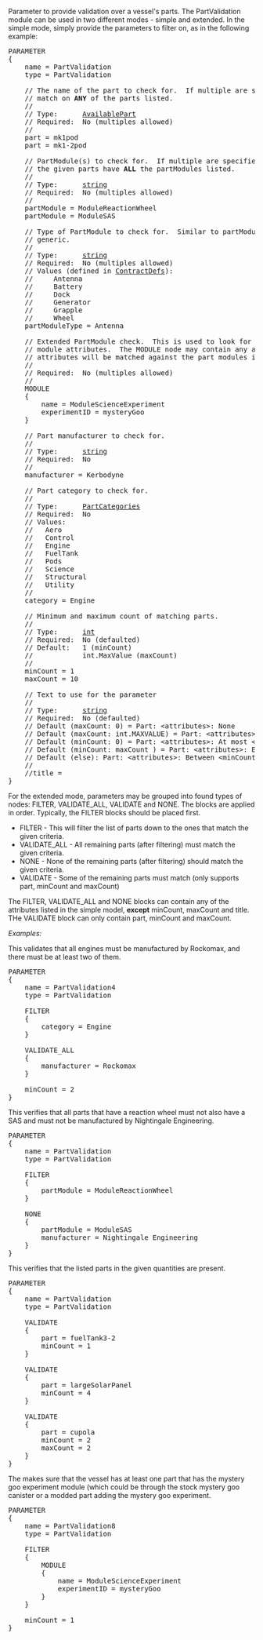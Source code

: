 Parameter to provide validation over a vessel's parts.  The PartValidation module can be used in two different modes - simple and extended.  In the simple mode, simply provide the parameters to filter on, as in the following example:

<pre>
PARAMETER
{
    name = PartValidation
    type = PartValidation

    // The name of the part to check for.  If multiple are specified, will
    // match on <strong>ANY</strong> of the parts listed.
    //
    // Type:      <a href="AvailablePart-Type">AvailablePart</a>
    // Required:  No (multiples allowed)
    //
    part = mk1pod
    part = mk1-2pod

    // PartModule(s) to check for.  If multiple are specified, requires that
    // the given parts have <strong>ALL</strong> the partModules listed.
    //
    // Type:      <a href="String-Type">string</a>
    // Required:  No (multiples allowed)
    //
    partModule = ModuleReactionWheel
    partModule = ModuleSAS

    // Type of PartModule to check for.  Similar to partModule, but more
    // generic.
    //
    // Type:      <a href="String-Type">string</a>
    // Required:  No (multiples allowed)
    // Values (defined in <a href="https://kerbalspaceprogram.com/api/class_fine_print_1_1_contract_defs.html">ContractDefs</a>):
    //     Antenna
    //     Battery
    //     Dock
    //     Generator
    //     Grapple
    //     Wheel
    partModuleType = Antenna

    // Extended PartModule check.  This is used to look for very specific part
    // module attributes.  The MODULE node may contain any attribute, and those
    // attributes will be matched against the part modules in the parts.
    //
    // Required:  No (multiples allowed)
    //
    MODULE
    {
        name = ModuleScienceExperiment
        experimentID = mysteryGoo
    }

    // Part manufacturer to check for.
    //
    // Type:      <a href="String-Type">string</a>
    // Required:  No
    //
    manufacturer = Kerbodyne

    // Part category to check for.
    //
    // Type:      <a href="Enumeration-Type">PartCategories</a>
    // Required:  No
    // Values:
    //   Aero
    //   Control
    //   Engine
    //   FuelTank
    //   Pods
    //   Science
    //   Structural
    //   Utility
    //
    category = Engine

    // Minimum and maximum count of matching parts.
    //
    // Type:      <a href="Numeric-Type">int</a>
    // Required:  No (defaulted)
    // Default:   1 (minCount)
    //            int.MaxValue (maxCount)
    //
    minCount = 1
    maxCount = 10

    // Text to use for the parameter
    //
    // Type:      <a href="String-Type">string</a>
    // Required:  No (defaulted)
    // Default (maxCount: 0) = Part: &lt;attributes&gt;: None
    // Default (maxCount: int.MAXVALUE) = Part: &lt;attributes&gt;: At least &lt;minCount&gt;
    // Default (minCount: 0) = Part: &lt;attributes&gt;: At most &lt;maxCount&gt;
    // Default (minCount: maxCount ) = Part: &lt;attributes&gt;: Exactly &lt;minCount&gt;
    // Default (else): Part: &lt;attributes&gt;: Between &lt;minCount&gt; and &lt;maxCount&gt;
    //
    //title =
}
</pre>

For the extended mode, parameters may be grouped into found types of nodes: FILTER, VALIDATE_ALL, VALIDATE and NONE.  The blocks are applied in order.  Typically, the FILTER blocks should be placed first.
* FILTER - This will filter the list of parts down to the ones that match the given criteria.
* VALIDATE_ALL - All remaining parts (after filtering) must match the given criteria.
* NONE - None of the remaining parts (after filtering) should match the given criteria.
* VALIDATE - Some of the remaining parts must match (only supports part, minCount and maxCount)

The FILTER, VALIDATE_ALL and NONE blocks can contain any of the attributes listed in the simple model, **except** minCount, maxCount and title.  THe VALIDATE block can only contain part, minCount and maxCount.

*Examples:*

This validates that all engines must be manufactured by Rockomax, and there must be at least two of them.

<pre>
PARAMETER
{
    name = PartValidation4
    type = PartValidation

    FILTER
    {
        category = Engine
    }

    VALIDATE_ALL
    {
        manufacturer = Rockomax
    }

    minCount = 2
}
</pre>

This verifies that all parts that have a reaction wheel must not also have a SAS and must not be manufactured by Nightingale Engineering.

<pre>
PARAMETER
{
    name = PartValidation
    type = PartValidation

    FILTER
    {
        partModule = ModuleReactionWheel
    }

    NONE
    {
        partModule = ModuleSAS
        manufacturer = Nightingale Engineering
    }
}
</pre>

This verifies that the listed parts in the given quantities are present.

<pre>
PARAMETER
{
    name = PartValidation
    type = PartValidation

    VALIDATE
    {
        part = fuelTank3-2
        minCount = 1
    }

    VALIDATE
    {
        part = largeSolarPanel
        minCount = 4
    }

    VALIDATE
    {
        part = cupola
        minCount = 2
        maxCount = 2
    }
}
</pre>

The makes sure that the vessel has at least one part that has the mystery goo experiment module (which could be through the stock mystery goo canister or a modded part adding the mystery goo experiment.

<pre>
PARAMETER
{
    name = PartValidation8
    type = PartValidation

    FILTER
    {
        MODULE
        {
            name = ModuleScienceExperiment
            experimentID = mysteryGoo
        }
    }

    minCount = 1
}
</pre>
